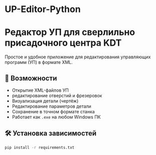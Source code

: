 # UP-Editor-Python
# Редактор УП для сверлильно присадочного центра KDT

Простое и удобное приложение для редактирования управляющих программ (УП) в формате XML.

## 🚀 Возможности
- Открытие XML-файлов УП
- редактирование отверстий и фрезеровок
- Визуализация детали (чертёж)
- Редактирование параметров детали
- Сохранение в точном формате станка
- Работает как `.exe` на любом Windows ПК

## 🛠 Установка зависимостей
```bash
pip install -r requirements.txt

